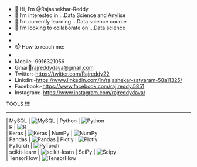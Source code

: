 - 👋 Hi, I’m @Rajashekhar-Reddy
- 👀 I’m interested in ...Data Science and Anylise
- 🌱 I’m currently learning ...Data science cource
- 💞️ I’m looking to collaborate on ...Data science
- 
-
-  📫 How to reach me:
-  
-  Mobile:-9916321056
-  Gmail📧rajreddydava@gmail.com
-  Twitter:-https://twitter.com/Rajreddy22
-  Linkdin:-https://www.linkedin.com/in/rajashekar-satyaram-58a11325/
-  Facebook:-https://www.facebook.com/raj.reddy.5851
-  Instagram:-https://www.instagram.com/rajreddydava/

TOOLS !!!!
________________________________________________________________________________________________________________________________________________________
| MySQL          | ![MySQL](https://img.shields.io/badge/mysql-%2300000f.svg?style=for-the-badge&logo=mysql&logoColor=white) 
| Python        | ![Python](https://img.shields.io/badge/python-3670A0?style=for-the-badge&logo=python&logoColor=ffdd54)                                  
| R             | ![R](https://img.shields.io/badge/r-%23276DC3.svg?style=for-the-badge&logo=r&logoColor=white)                                                         
| Keras        | ![Keras](https://img.shields.io/badge/Keras-%23D00000.svg?style=for-the-badge&logo=Keras&logoColor=white) 
| NumPy        | ![NumPy](https://img.shields.io/badge/numpy-%23013243.svg?style=for-the-badge&logo=numpy&logoColor=white)  
| Pandas       | ![Pandas](https://img.shields.io/badge/pandas-%23150458.svg?style=for-the-badge&logo=pandas&logoColor=white) 
| Plotly       | ![Plotly](https://img.shields.io/badge/Plotly-%233F4F75.svg?style=for-the-badge&logo=plotly&logoColor=white)  
| PyTorch      | ![PyTorch](https://img.shields.io/badge/PyTorch-%23EE4C2C.svg?style=for-the-badge&logo=PyTorch&logoColor=white)  
| scikit-learn | ![scikit-learn](https://img.shields.io/badge/scikit--learn-%23F7931E.svg?style=for-the-badge&logo=scikit-learn&logoColor=white) 
| SciPy        | ![Scipy](https://img.shields.io/badge/SciPy-%230C55A5.svg?style=for-the-badge&logo=scipy&logoColor=%white)    
| TensorFlow   | ![TensorFlow](https://img.shields.io/badge/TensorFlow-%23FF6F00.svg?style=for-the-badge&logo=TensorFlow&logoColor=white)   
